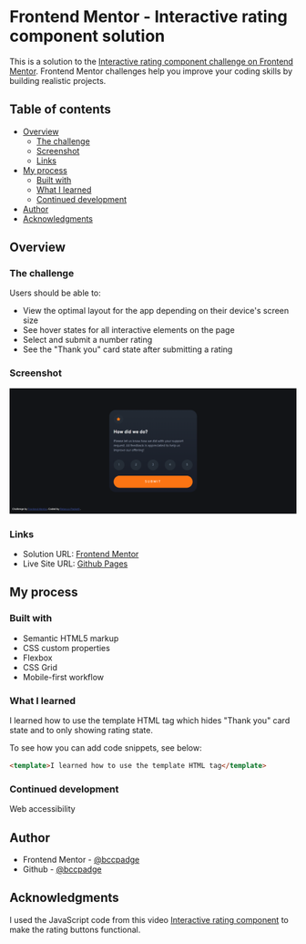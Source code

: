 # Frontend Mentor - Interactive rating component solution

This is a solution to the [Interactive rating component challenge on Frontend Mentor](https://www.frontendmentor.io/challenges/interactive-rating-component-koxpeBUmI). Frontend Mentor challenges help you improve your coding skills by building realistic projects.

## Table of contents

- [Overview](#overview)
  - [The challenge](#the-challenge)
  - [Screenshot](#screenshot)
  - [Links](#links)
- [My process](#my-process)
  - [Built with](#built-with)
  - [What I learned](#what-i-learned)
  - [Continued development](#continued-development)
- [Author](#author)
- [Acknowledgments](#acknowledgments)

## Overview

### The challenge

Users should be able to:

- View the optimal layout for the app depending on their device's screen size
- See hover states for all interactive elements on the page
- Select and submit a number rating
- See the "Thank you" card state after submitting a rating

### Screenshot

![desktop interactive rating component](./desktop-interactive-rating-card.png)

### Links

- Solution URL: [Frontend Mentor](https://www.frontendmentor.io/solutions/interactive-rating-component-using-html-css-and-js-cz01YvEtz6)
- Live Site URL: [Github Pages](https://bccpadge.github.io/interactive-rating-component/)

## My process

### Built with

- Semantic HTML5 markup
- CSS custom properties
- Flexbox
- CSS Grid
- Mobile-first workflow

### What I learned

I learned how to use the template HTML tag which hides "Thank you" card state and to only showing rating state.

To see how you can add code snippets, see below:

```html
<template>I learned how to use the template HTML tag</template>
```

### Continued development

Web accessibility

## Author

- Frontend Mentor - [@bccpadge](https://www.frontendmentor.io/profile/bccpadge)
- Github - [@bccpadge](https://www.twitter.com/bccpadge)

## Acknowledgments

I used the JavaScript code from this video [Interactive rating component](https://www.youtube.com/watch?v=j12yejW6v1M) to make the rating buttons functional.
